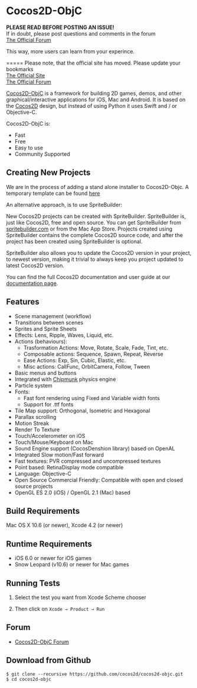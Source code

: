 Cocos2D-ObjC
============
**PLEASE READ BEFORE POSTING AN ISSUE!**  
If in doubt, please post questions and comments in the forum  
[The Official Forum][3]  

This way, more users can learn from your experince.  
  
  
=====
Please note, that the official site has moved. Please update your bookmarks  
[The Official Site][1]  
[The Official Forum][3]  

[Cocos2D-ObjC][1] is a framework for building 2D games, demos, and other
graphical/interactive applications for iOS, Mac and Android.
It is based on the [Cocos2D][2] design, but instead of using Python it uses Swift and / or Objective-C.

Cocos2D-ObjC is:

  * Fast
  * Free
  * Easy to use
  * Community Supported


Creating New Projects
---------------------
We are in the process of adding a stand alone installer to Cocos2D-Objc. A temporary template can be found [here][5]

An alternative approach, is to use SpriteBuilder: 

New Cocos2D projects can be created with SpriteBuilder. SpriteBuilder is, just like Cocos2D, free and open source. You can get SpriteBuilder from [spritebuilder.com](http://spritebuilder.com) or from the Mac App Store. Projects created using SpriteBuilder contains the complete Cocos2D source code, and after the project has been created using SpriteBuilder is optional.

SpriteBuilder also allows you to update the Cocos2D version in your project, to newest version, making it trivial to always keep you project updated to latest Cocos2D version.

You can find the full Cocos2D documentation and user guide at our [documentation page](http://cocos2d.spritebuilder.com/docs).

Features
-------------
   * Scene management (workflow)
   * Transitions between scenes
   * Sprites and Sprite Sheets
   * Effects: Lens, Ripple, Waves, Liquid, etc.
   * Actions (behaviours):
     * Trasformation Actions: Move, Rotate, Scale, Fade, Tint, etc.
     * Composable actions: Sequence, Spawn, Repeat, Reverse
     * Ease Actions: Exp, Sin, Cubic, Elastic, etc.
     * Misc actions: CallFunc, OrbitCamera, Follow, Tween
   * Basic menus and buttons
   * Integrated with [Chipmunk][4] physics engine
   * Particle system
   * Fonts:
     * Fast font rendering using Fixed and Variable width fonts
     * Support for .ttf fonts
   * Tile Map support: Orthogonal, Isometric and Hexagonal
   * Parallax scrolling
   * Motion Streak
   * Render To Texture
   * Touch/Accelerometer on iOS
   * Touch/Mouse/Keyboard on Mac
   * Sound Engine support (CocosDenshion library) based on OpenAL
   * Integrated Slow motion/Fast forward
   * Fast textures: PVR compressed and uncompressed textures
   * Point based: RetinaDisplay mode compatible
   * Language: Objective-C
   * Open Source Commercial Friendly: Compatible with open and closed source projects
   * OpenGL ES 2.0 (iOS) / OpenGL 2.1 (Mac) based


Build Requirements
------------------

Mac OS X 10.6 (or newer), Xcode 4.2 (or newer)


Runtime Requirements
--------------------
  * iOS 6.0 or newer for iOS games
  * Snow Leopard (v10.6) or newer for Mac games


Running Tests
--------------------

1. Select the test you want from Xcode Scheme chooser

2. Then click on `Xcode → Product → Run`


Forum
-----
  * [Cocos2D-ObjC Forum][3]


Download from Github
--------------------

    $ git clone --recursive https://github.com/cocos2d/cocos2d-objc.git
    $ cd cocos2d-objc

[1]: http://cocos2d-objc.org "Cocos2D-ObjC Official Site"
[2]: http://www.cocos2d.org "cocos2d"
[3]: http://forum.cocos2d-objc.org "Cocos2D-ObjC Official Forum"
[4]: http://www.chipmunk-physics.net
[5]: https://github.com/slembcke/UnofficialCocos2DTemplate
